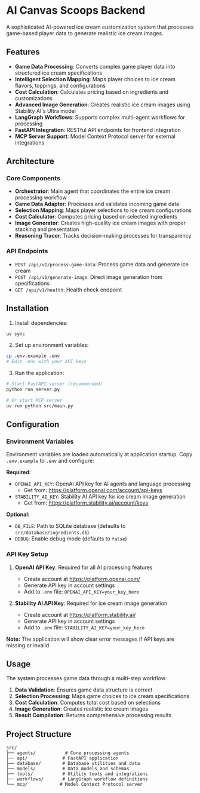 # AI Canvas Scoops Backend

A sophisticated AI-powered ice cream customization system that processes game-based player data to generate realistic ice cream images.

## Features

- **Game Data Processing**: Converts complex game player data into structured ice cream specifications
- **Intelligent Selection Mapping**: Maps player choices to ice cream flavors, toppings, and configurations
- **Cost Calculation**: Calculates pricing based on ingredients and customizations
- **Advanced Image Generation**: Creates realistic ice cream images using Stability AI's Ultra model
- **LangGraph Workflows**: Supports complex multi-agent workflows for processing
- **FastAPI Integration**: RESTful API endpoints for frontend integration
- **MCP Server Support**: Model Context Protocol server for external integrations

## Architecture

### Core Components

- **Orchestrator**: Main agent that coordinates the entire ice cream processing workflow
- **Game Data Adapter**: Processes and validates incoming game data
- **Selection Mapping**: Maps player selections to ice cream configurations
- **Cost Calculator**: Computes pricing based on selected ingredients
- **Image Generator**: Creates high-quality ice cream images with proper stacking and presentation
- **Reasoning Tracer**: Tracks decision-making processes for transparency

### API Endpoints

- `POST /api/v1/process-game-data`: Process game data and generate ice cream
- `POST /api/v1/generate-image`: Direct image generation from specifications
- `GET /api/v1/health`: Health check endpoint

## Installation

1. Install dependencies:
```bash
uv sync
```

2. Set up environment variables:
```bash
cp .env.example .env
# Edit .env with your API keys
```

3. Run the application:
```bash
# Start FastAPI server (recommended)
python run_server.py

# Or start MCP server
uv run python src/main.py
```

## Configuration

### Environment Variables

Environment variables are loaded automatically at application startup. Copy `.env.example` to `.env` and configure:

**Required:**
- `OPENAI_API_KEY`: OpenAI API key for AI agents and language processing
  - Get from: https://platform.openai.com/account/api-keys
- `STABILITY_AI_KEY`: Stability AI API key for ice cream image generation  
  - Get from: https://platform.stability.ai/account/keys

**Optional:**
- `DB_FILE`: Path to SQLite database (defaults to `src/database/ingredients.db`)
- `DEBUG`: Enable debug mode (defaults to `false`)

### API Key Setup

1. **OpenAI API Key**: Required for all AI processing features
   - Create account at https://platform.openai.com/
   - Generate API key in account settings
   - Add to `.env` file: `OPENAI_API_KEY=your_key_here`

2. **Stability AI API Key**: Required for ice cream image generation
   - Create account at https://platform.stability.ai/
   - Generate API key in account settings  
   - Add to `.env` file: `STABILITY_AI_KEY=your_key_here`

**Note:** The application will show clear error messages if API keys are missing or invalid.

## Usage

The system processes game data through a multi-step workflow:

1. **Data Validation**: Ensures game data structure is correct
2. **Selection Processing**: Maps game choices to ice cream specifications
3. **Cost Calculation**: Computes total cost based on selections
4. **Image Generation**: Creates realistic ice cream images
5. **Result Compilation**: Returns comprehensive processing results

## Project Structure

```
src/
├── agents/           # Core processing agents
├── api/             # FastAPI application
├── database/        # Database utilities and data
├── models/          # Data models and schemas
├── tools/           # Utility tools and integrations
├── workflows/       # LangGraph workflow definitions
└── mcp/            # Model Context Protocol server
```
